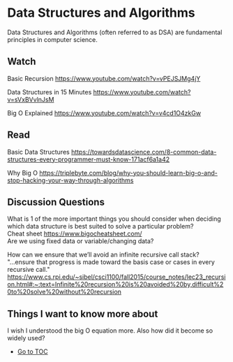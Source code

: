 # Data Structures and Algorithms

Data Structures and Algorithms (often referred to as DSA) are fundamental principles in computer science.  

## Watch

Basic Recursion <https://www.youtube.com/watch?v=vPEJSJMg4jY>  

Data Structures in 15 Minutes <https://www.youtube.com/watch?v=sVxBVvlnJsM>  

Big O Explained <https://www.youtube.com/watch?v=v4cd1O4zkGw>  

## Read

Basic Data Structures <https://towardsdatascience.com/8-common-data-structures-every-programmer-must-know-171acf6a1a42>  

Why Big O <https://triplebyte.com/blog/why-you-should-learn-big-o-and-stop-hacking-your-way-through-algorithms>  

## Discussion Questions

What is 1 of the more important things you should consider when deciding which data structure is best suited to solve a particular problem?  
Cheat sheet <https://www.bigocheatsheet.com/>  
Are we using fixed data or variable/changing data?

How can we ensure that we’ll avoid an infinite recursive call stack?  
"...ensure that progress is made toward the basis case or cases in every recursive call."  
<https://www.cs.rpi.edu/~sibel/csci1100/fall2015/course_notes/lec23_recursion.html#:~:text=Infinite%20recursion%20is%20avoided%20by,difficult%20to%20solve%20without%20recursion>

## Things I want to know more about  

I wish I understood the big O equation more.
Also how did it become so widely used?    

- [Go to TOC](README.md)  

